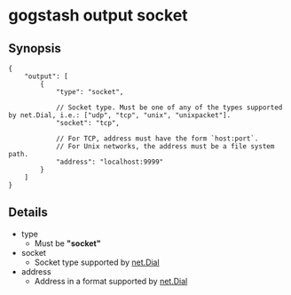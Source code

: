 gogstash output socket
======================

## Synopsis

```
{
	"output": [
		{
			"type": "socket",

			// Socket type. Must be one of any of the types supported by net.Dial, i.e.: ["udp", "tcp", "unix", "unixpacket"].
			"socket": "tcp",

			// For TCP, address must have the form `host:port`.
			// For Unix networks, the address must be a file system path.
			"address": "localhost:9999"
		}
	]
}
```

## Details

* type
	* Must be **"socket"**
* socket
	* Socket type supported by [net.Dial](https://godoc.org/net#Dial)
* address
	* Address in a format supported by [net.Dial](https://godoc.org/net#Dial)
